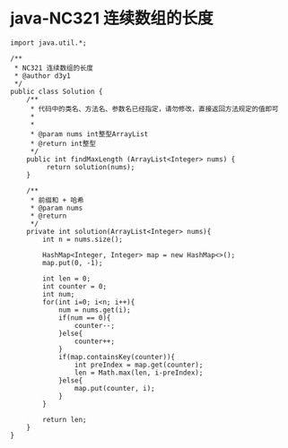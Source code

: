 # java-NC321 连续数组的长度


    import java.util.*;
    
    /**
     * NC321 连续数组的长度
     * @author d3y1
     */
    public class Solution {
        /**
         * 代码中的类名、方法名、参数名已经指定，请勿修改，直接返回方法规定的值即可
         *
         *
         * @param nums int整型ArrayList
         * @return int整型
         */
        public int findMaxLength (ArrayList<Integer> nums) {
             return solution(nums);
        }
    
        /**
         * 前缀和 + 哈希
         * @param nums
         * @return
         */
        private int solution(ArrayList<Integer> nums){
            int n = nums.size();
    
            HashMap<Integer, Integer> map = new HashMap<>();
            map.put(0, -1);
    
            int len = 0;
            int counter = 0;
            int num;
            for(int i=0; i<n; i++){
                num = nums.get(i);
                if(num == 0){
                    counter--;
                }else{
                    counter++;
                }
                if(map.containsKey(counter)){
                    int preIndex = map.get(counter);
                    len = Math.max(len, i-preIndex);
                }else{
                    map.put(counter, i);
                }
            }
    
            return len;
        }
    }

  

